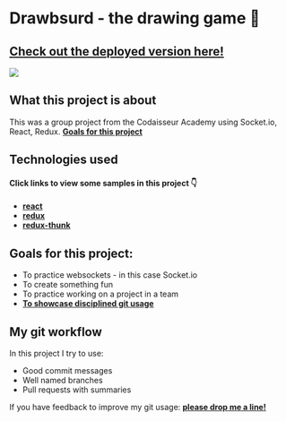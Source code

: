 
# Drawbsurd - the drawing game :art:
## [Check out the deployed version here!](https://drawbsurd-fun.netlify.com/)
![](drawbsurd.gif)

## What this project is about

This was a group project from the Codaisseur Academy using Socket.io, React, Redux.
**[Goals for this project](#goals-for-this-project)**

## Technologies used

#### Click links to view some samples in this project 👇

- **[react](./src/components/games/GameDetails.js)**  
- **[redux](./src/reducers/games.js)**  
- **[redux-thunk](./src/actions/games.js)**  

## Goals for this project:

- To practice websockets - in this case Socket.io
- To create something fun
- To practice working on a project in a team
- **[To showcase disciplined git usage](#my-git-workflow)**


## My git workflow

In this project I try to use:

- Good commit messages
- Well named branches
- Pull requests with summaries

If you have feedback to improve my git usage: **[please drop me a line!](https://www.linkedin.com/in/izabelanow/)** 




